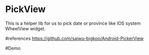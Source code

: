# PickView
This is a helper lib for us to pick date or province like IOS system WheelView widget.

#references
https://github.com/saiwu-bigkoo/Android-PickerView

#Demo
